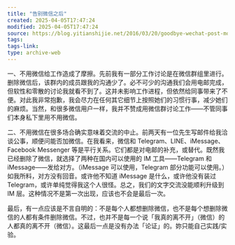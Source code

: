 ```yaml
---
title: "告别微信之后"
created: 2025-04-05T17:47:24
modified: 2025-04-05T17:47:24
source: https://blog.yitianshijie.net/2016/03/20/goodbye-wechat-post-mortem/
tags:
tags-link:
type: archive-web
---
```

一、不用微信给工作造成了摩擦。先前我有一部分工作讨论是在微信群组里进行。删除微信后，该群内的成员跟我的沟通少了。必不可少的沟通我们会用电邮完成，但软性和零散的讨论我就看不到了。这并未影响工作进程，但依然给同事带来了不便。对此我非常抱歉，我会尽力在任何其它细节上按照她们的习惯行事，减少她们的麻烦。当然，和很多微信用户一样，我并不赞成用微信群讨论工作——不管同事们本身私下里用不用微信。

二、不用微信在很多场合确实意味着交流的中止。前两天有一位先生写邮件给我洽谈公事，顺便问能否加微信。在我看来，微信和 Telegram、LINE、iMessage、Facebook Messenger 等是平行关系。它们都是对电邮的补充，或替代。既然我已经删除了微信，就选择了两种在国内可以使用的 IM 工具——Telegram 和 iMessage——发给对方。（iMessage 可以使用，Telegram 部分功能可以使用。）如我所料，对方没有回音。或许他不知道 iMessage 是什么，或许他没有装过 Telegram，或许单纯觉得我这个人很怪。总之，我们的文字交流没能顺利升级到 IM 层。这种情况不是第一次出现，应该也不会是最后一次。

最后，有一点应该是不言自明的：不是每个人都想删除微信，也不是每个想删除微信的人都有条件删除微信。不过，也并不是每一个说「我真的离不开」（微信）的人都真的离不开（微信）。这最后一点是没有办法「论证」的。妳只能自己实践/实验。